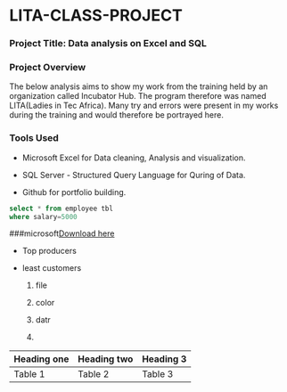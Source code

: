 # LITA-CLASS-PROJECT

### Project Title: Data analysis on Excel and SQL
### Project Overview

The below analysis aims to show my work from the training held by an organization called Incubator Hub. The program therefore was named LITA(Ladies in Tec Africa).
Many try and errors were present in my works during the training and would therefore be portrayed here.

### Tools Used
- Microsoft Excel for Data cleaning, Analysis and visualization.
  
- SQL Server - Structured Query Language for Quring of Data.

- Github for portfolio building.

```sql
select * from employee tbl
where salary=5000
```
###microsoft[Download here](https://wwww.microsoft.com)

- Top producers
- least customers

  1. file
  2. color
  3. datr
 
  4. 
|Heading one|Heading two|Heading 3|
|-----------|-----------|---------|
|Table 1    |Table 2    |Table 3  |

